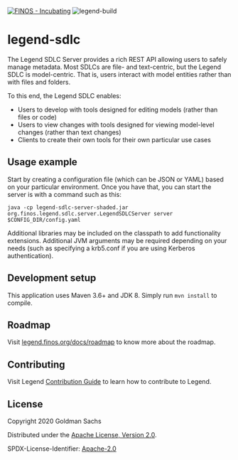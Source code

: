 [![FINOS - Incubating](https://cdn.jsdelivr.net/gh/finos/contrib-toolbox@master/images/badge-incubating.svg)](https://finosfoundation.atlassian.net/wiki/display/FINOS/Incubating)
![legend-build](https://github.com/finos/legend-sdlc/workflows/legend-build/badge.svg)


# legend-sdlc

The Legend SDLC Server provides a rich REST API allowing users to safely manage metadata. Most SDLCs are file- and text-centric, but the Legend SDLC is model-centric. That is, users interact with model entities rather than with files and folders.

To this end, the Legend SDLC enables:
* Users to develop with tools designed for editing models (rather than files or code)
* Users to view changes with tools designed for viewing model-level changes (rather than text changes)
* Clients to create their own tools for their own particular use cases

## Usage example

Start by creating a configuration file (which can be JSON or YAML) based on your particular environment. Once you have that, you can start the server is with a command such as this:

```
java -cp legend-sdlc-server-shaded.jar org.finos.legend.sdlc.server.LegendSDLCServer server $CONFIG_DIR/config.yaml
```

Additional libraries may be included on the classpath to add functionality extensions. Additional JVM arguments may be required depending on your needs (such as specifying a krb5.conf if you are using Kerberos authentication).

## Development setup

This application uses Maven 3.6+ and JDK 8. Simply run `mvn install` to compile.

## Roadmap

Visit [legend.finos.org/docs/roadmap](https://legend.finos.org/docs/roadmap) to know more about the roadmap.

## Contributing

Visit Legend [Contribution Guide](https://github.com/finos/legend/blob/master/CONTRIBUTING.md) to learn how to contribute to Legend.


## License

Copyright 2020 Goldman Sachs

Distributed under the [Apache License, Version 2.0](http://www.apache.org/licenses/LICENSE-2.0).

SPDX-License-Identifier: [Apache-2.0](https://spdx.org/licenses/Apache-2.0)

